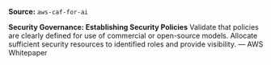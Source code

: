 **Source:** `aws-caf-for-ai`

**Security Governance: Establishing Security Policies**
Validate that policies are clearly defined for use of commercial or open-source models. Allocate sufficient security resources to identified roles and provide visibility. — AWS Whitepaper
